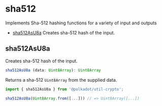 # sha512

Implements Sha-512 hashing functions for a variety of input and outputs 

- [sha512AsU8a](#sha512asu8a) Creates sha-512 hash of the input.

## sha512AsU8a

Creates sha-512 hash of the input. 

```js
sha512AsU8a (data: Uint8Array): Uint8Array
```


Returns a sha-512 `Uint8Array` from the supplied data.

```js
import { sha512AsU8a } from '@polkadot/util-crypto';

sha512AsU8a(Uint8Array.from([...])) // => Uint8Array([...])
```